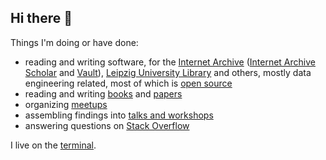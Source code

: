 ## Hi there 👋

Things I'm doing or have done:

* reading and writing software, for the [Internet Archive](https://archive.org) ([Internet Archive Scholar](https://scholar.archive.org) and [Vault](https://support.archive-it.org/hc/en-us/articles/7581641831956-Vault)), [Leipzig University Library](https://en.wikipedia.org/wiki/Leipzig_University_Library) and others, mostly data engineering related, most of which is [open source](https://github.com/miku)
* reading and writing [books](https://openlibrary.org/authors/OL7497124A/Martin_Czygan) and [papers](https://scholar.google.de/citations?user=7gueY4EAAAAJ)
* organizing [meetups](https://golangleipzig.space)
* assembling findings into [talks and workshops](https://github.com/miku/workshops)
* answering questions on [Stack Overflow](https://stackoverflow.com/users/89391/miku?tab=profile)

I live on the [terminal](https://web.stanford.edu/class/cs81n/command.txt).
